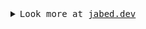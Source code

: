<details>
<summary><samp>Look more at <a href="https://jabed.dev">jabed.dev</a></samp></summary>
<br>

<h3>My wakatime stats (last 7 days)</h3>

<!--START_SECTION:waka-->

```txt
TypeScript    22 hrs 49 mins  >>>>>>>>>>>>>>>>>>>------   74.74 %
YAML          1 hr 47 mins    >------------------------   05.85 %
JavaScript    1 hr 32 mins    >------------------------   05.06 %
Other         1 hr 11 mins    >------------------------   03.91 %
Markdown      37 mins         >------------------------   02.04 %
```

<!--END_SECTION:waka-->

#

<h3> Some of the tools I usually use</h3>
    <p align="left">
        <a href="https://www.typescriptlang.org/" target="_blank" rel="noreferrer"><img src="https://raw.githubusercontent.com/danielcranney/readme-generator/main/public/icons/skills/typescript-colored.svg" width="100" height="100" alt="TypeScript" /></a>
        <a href="https://reactjs.org/" target="_blank" rel="noreferrer"><img src="https://raw.githubusercontent.com/danielcranney/readme-generator/main/public/icons/skills/react-colored.svg" width="100" height="100" alt="React" /></a>
        <a href="https://nestjs.com/" target="_blank" rel="noreferrer"><img src="https://cdn.jsdelivr.net/gh/devicons/devicon@latest/icons/nestjs/nestjs-original.svg" width="100" height="100" alt="React" /></a>
        <a href="https://redux.js.org/" target="_blank" rel="noreferrer"><img src="https://cdn.jsdelivr.net/gh/devicons/devicon/icons/redux/redux-original.svg" width="100" height="100" alt="Redux" /></a>
        <a href="https://tailwindcss.com/" target="_blank" rel="noreferrer"><img src="https://raw.githubusercontent.com/danielcranney/readme-generator/main/public/icons/skills/tailwindcss-colored.svg" width="100" height="100" alt="TailwindCSS" /></a>
        <a href="https://nextjs.org/docs" target="_blank" rel="noreferrer"><img src="https://raw.githubusercontent.com/danielcranney/readme-generator/main/public/icons/skills/nextjs-colored.svg" width="100" height="100" alt="NextJs" /></a>
        <a href="https://android.org/docs" target="_blank" rel="noreferrer"><img src="https://cdn.jsdelivr.net/gh/devicons/devicon/icons/android/android-original.svg" width="100" height="100" alt="Android" /></a>
        <a href="https://nodejs.org/en/" target="_blank" rel="noreferrer"><img src="https://raw.githubusercontent.com/danielcranney/readme-generator/main/public/icons/skills/nodejs-colored.svg" width="100" height="100" alt="NodeJS" /></a>
        <a href="https://expressjs.com/" target="_blank" rel="noreferrer"><img src="https://raw.githubusercontent.com/danielcranney/readme-generator/main/public/icons/skills/express-colored.svg" width="100" height="100" alt="Express" /></a>
        <a href="https://socket.io.com/" target="_blank" rel="noreferrer"><img src="https://cdn.jsdelivr.net/gh/devicons/devicon/icons/socketio/socketio-original.svg" width="100" height="100" alt="socket.io" /></a>
        <a href="https://graphql.org/" target="_blank" rel="noreferrer"><img src="https://raw.githubusercontent.com/danielcranney/readme-generator/main/public/icons/skills/graphql-colored.svg" width="100" height="100" alt="GraphQL" /></a>
        <a href="https://www.mongodb.com/" target="_blank" rel="noreferrer"><img src="https://raw.githubusercontent.com/danielcranney/readme-generator/main/public/icons/skills/mongodb-colored.svg" width="100" height="100" alt="MongoDB" /></a>
        <a href="https://www.postgresql.org/" target="_blank" rel="noreferrer"><img src="https://raw.githubusercontent.com/danielcranney/readme-generator/main/public/icons/skills/postgresql-colored.svg" width="100" height="100" alt="PostgreSQL" /></a>
        <a href="https://www.redis.io/" target="_blank" rel="noreferrer"><img src="https://cdn.jsdelivr.net/gh/devicons/devicon/icons/redis/redis-original.svg" width="100" height="100" alt="PostgreSQL" /></a>
        <a href="https://firebase.google.com/" target="_blank" rel="noreferrer"><img src="https://raw.githubusercontent.com/danielcranney/readme-generator/main/public/icons/skills/firebase-colored.svg" width="100" height="100" alt="Firebase" /></a>
        <a href="https://aws.amazon.com/" target="_blank" rel="noreferrer"><img src="https://cdn.jsdelivr.net/gh/devicons/devicon@latest/icons/amazonwebservices/amazonwebservices-plain-wordmark.svg" width="100" height="100" alt="AWS" /></a>
        <a href="https://docker.com/" target="_blank" rel="noreferrer"><img src="https://cdn.jsdelivr.net/gh/devicons/devicon/icons/docker/docker-original-wordmark.svg" width="100" height="100" alt="docker" /></a>
        <a href="https://kubernetes.io/" target="_blank" rel="noreferrer"><img src="https://cdn.jsdelivr.net/gh/devicons/devicon@latest/icons/kubernetes/kubernetes-original.svg" width="100" height="100" alt="docker" /></a>
        <a href="https://helm.sh/" target="_blank" rel="noreferrer"><img src="https://cdn.jsdelivr.net/gh/devicons/devicon@latest/icons/helm/helm-original.svg" width="100" height="100" alt="docker" /></a>
        <a href="https://digitalocean.com/" target="_blank" rel="noreferrer"><img src="https://cdn.jsdelivr.net/gh/devicons/devicon/icons/digitalocean/digitalocean-original.svg" width="100" height="100" alt="digitalocean" /></a>
        <a href="https://nginx.com/" target="_blank" rel="noreferrer"><img src="https://cdn.jsdelivr.net/gh/devicons/devicon/icons/nginx/nginx-original.svg" width="100" height="100" alt="ngnix" /></a>
        <a href="https://nginx.com/" target="_blank" rel="noreferrer"><img src="https://cdn.jsdelivr.net/gh/devicons/devicon@latest/icons/cloudflare/cloudflare-original.svg" width="100" height="100" alt="ngnix" /></a>
        <a href="https://nginx.com/" target="_blank" rel="noreferrer"><img src="https://cdn.jsdelivr.net/gh/devicons/devicon@latest/icons/elasticsearch/elasticsearch-original.svg" width="100" height="100" alt="ngnix" /></a>
        <a href="https://nginx.com/" target="_blank" rel="noreferrer"><img src="https://cdn.jsdelivr.net/gh/devicons/devicon@latest/icons/rabbitmq/rabbitmq-original.svg"  width="100" height="100" alt="ngnix" /></a>
    </p>        
</details>
